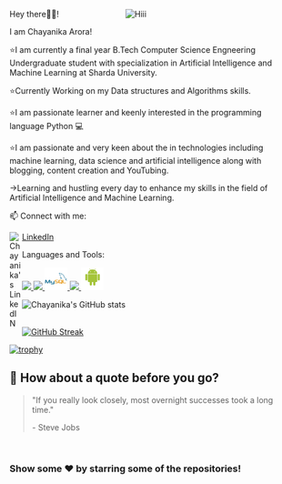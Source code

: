 Hey there🙋‍♀!                      <img align= "right" src="https://i.pinimg.com/originals/cd/e8/c1/cde8c1a1b135687226eeb2585939c72a.gif" width="300px" alt="Hiii" /> 

I am Chayanika Arora!

⭐I am currently a final year B.Tech Computer Science Engneering Undergraduate student with specialization in Artificial Intelligence and Machine Learning at Sharda University.

⭐Currently Working on my Data structures and Algorithms skills. 

⭐I am passionate learner and keenly interested in the programming language Python 💻

⭐I am passionate and very keen about the in technologies including machine learning, data science and artificial intelligence along with blogging, content creation and YouTubing. 

->Learning and hustling every day to enhance my skills in the field of Artificial Intelligence and Machine Learning. 


📫 Connect with me:

<a href="https://www.linkedin.com/in/chayanika7974b01b5/">
  <img align="left" alt="Chayanika's LinkedIN" width="22px" src="https://raw.githubusercontent.com/peterthehan/peterthehan/master/assets/linkedin.svg" /> LinkedIn  </a>

  
  
Languages and Tools:  

<a href="https://www.cplusplus.com" target="_blank"> <img src="https://img.icons8.com/color/48/000000/c-plus-plus-logo.png"/> </a>
<a href="https://www.python.org" target="_blank"> <img src="https://img.icons8.com/color/48/000000/python.png"/> </a> 
<a href="https://www.mysql.com/" target="_blank"> <img src="https://raw.githubusercontent.com/devicons/devicon/master/icons/mysql/mysql-original-wordmark.svg" alt="mysql" width="40" height="40"/> </a> 
<a href="https://www.java.com" target="_blank"> <img src="https://img.icons8.com/color/48/000000/java-coffee-cup-logo.png"/> </a>
<a href="https://developer.android.com" target="_blank"> <img src="https://raw.githubusercontent.com/devicons/devicon/master/icons/android/android-original-wordmark.svg" alt="android" width="40" height="40"/> </a>




![Chayanika's GitHub stats](https://github-readme-stats.vercel.app/api?username=chayanika840&theme=dark&show)    
<br>

[![GitHub Streak](https://github-readme-streak-stats.herokuapp.com/?user=chayanika840&theme=dark)](https://git.io/streak-stats)

[![trophy](https://github-profile-trophy.vercel.app/?username=chayanika840)](https://github.com/ryo-ma/github-profile-trophy)
<br>

## 📣 How about a quote before you go?

> "If you really look closely, most overnight successes took a long time."<p>- Steve Jobs

<br>


### Show some ❤️ by starring some of the repositories!
